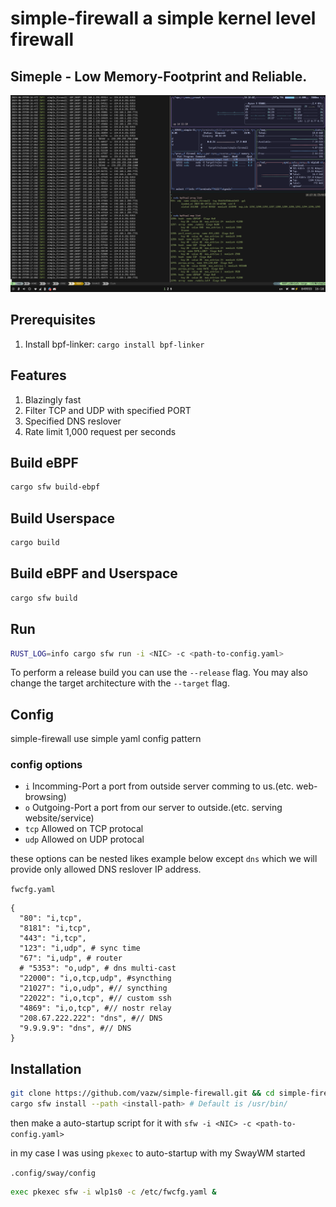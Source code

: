 # simple-firewall a simple kernel level firewall

## Simeple - Low Memory-Footprint and Reliable.

![ScreenShot](https://github.com/vazw/simple-firewall/blob/main/screenshot/screenshot.png)

## Prerequisites

1. Install bpf-linker: `cargo install bpf-linker`

## Features

1. Blazingly fast
2. Filter TCP and UDP with specified PORT
3. Specified DNS reslover
4. Rate limit 1,000 request per seconds

## Build eBPF

```bash
cargo sfw build-ebpf
```

## Build Userspace

```bash
cargo build
```

## Build eBPF and Userspace

```bash
cargo sfw build
```

## Run

```bash
RUST_LOG=info cargo sfw run -i <NIC> -c <path-to-config.yaml>
```

To perform a release build you can use the `--release` flag.
You may also change the target architecture with the `--target` flag.

## Config

simple-firewall use simple yaml config pattern

### config options

- `i` Incomming-Port a port from outside server comming to us.(etc. web-browsing)
- `o` Outgoing-Port a port from our server to outside.(etc. serving website/service)
- `tcp` Allowed on TCP protocal
- `udp` Allowed on UDP protocal

these options can be nested likes example below except `dns` which we will provide only allowed DNS reslover IP address.

`fwcfg.yaml`

```
{
  "80": "i,tcp",
  "8181": "i,tcp",
  "443": "i,tcp",
  "123": "i,udp", # sync time
  "67": "i,udp", # router
  # "5353": "o,udp", # dns multi-cast
  "22000": "i,o,tcp,udp", #syncthing
  "21027": "i,o,udp", #// syncthing
  "22022": "i,o,tcp", #// custom ssh
  "4869": "i,o,tcp", #// nostr relay
  "208.67.222.222": "dns", #// DNS
  "9.9.9.9": "dns", #// DNS
}
```

## Installation

```bash
git clone https://github.com/vazw/simple-firewall.git && cd simple-firewall
cargo sfw install --path <install-path> # Default is /usr/bin/
```

then make a auto-startup script for it with `sfw -i <NIC> -c <path-to-config.yaml>`

in my case I was using `pkexec` to auto-startup with my SwayWM started

`.config/sway/config`

```bash
exec pkexec sfw -i wlp1s0 -c /etc/fwcfg.yaml &
```
